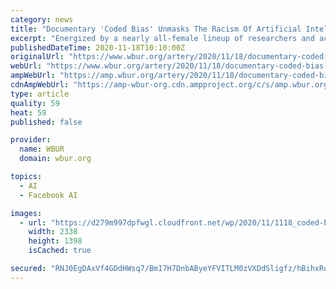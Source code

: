 ```yaml
---
category: news
title: "Documentary 'Coded Bias' Unmasks The Racism Of Artificial Intelligence"
excerpt: "Energized by a nearly all-female lineup of researchers and activists, the film condemns the ways racism and classism underpin big data’s design and applications."
publishedDateTime: 2020-11-18T10:10:00Z
originalUrl: "https://www.wbur.org/artery/2020/11/18/documentary-coded-bias-review"
webUrl: "https://www.wbur.org/artery/2020/11/18/documentary-coded-bias-review"
ampWebUrl: "https://amp.wbur.org/artery/2020/11/18/documentary-coded-bias-review"
cdnAmpWebUrl: "https://amp-wbur-org.cdn.ampproject.org/c/s/amp.wbur.org/artery/2020/11/18/documentary-coded-bias-review"
type: article
quality: 59
heat: 59
published: false

provider:
  name: WBUR
  domain: wbur.org

topics:
  - AI
  - Facebook AI

images:
  - url: "https://d279m997dpfwgl.cloudfront.net/wp/2020/11/1118_coded-bias-1.jpg"
    width: 2338
    height: 1398
    isCached: true

secured: "RNJ0EgDAxVf4GDdHWsq7/BmI7H7DnbAByeYFVITLM0zVXDdSligfz/hBihxRuUciAhU2v0qUf6mtftH/ok2Ib3e4xR2ovOndaxKR04Ao7ssBhEwFbb0qiUwww/1JAkT8BeURSGYZN4JtOfyMGGdv/+XrBYqqZcXUm5wZyem3CCjiohBmGO5ctU+WylgYkOkSlHBgSJkXJ+HPZo9T79i0Ochyo6f9f9rFvShC4nN5yGGuh8p5Ddaf1f51UH5Ih6/UR/bLsNg0zSxlJSUUO2RBUroEg+GRk47Wng4HVEv0XbMOpcBcHmdG22hcoid1VciIk1FCML05n8djkct0gfeSbZ0DjcuG47hyUfl0FRO8CD0=;9ZyTNjAMsT4bi3hyHKH8RA=="
---
```


